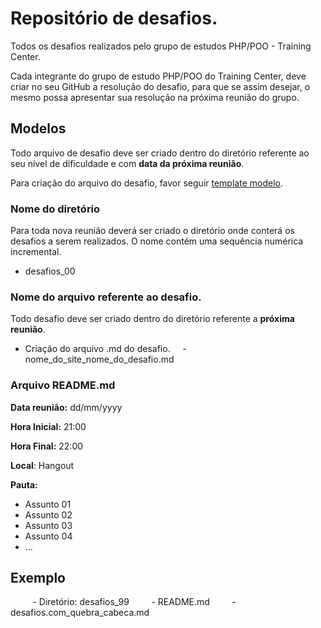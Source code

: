 # Repositório de desafios.

Todos os desafios realizados pelo grupo de estudos PHP/POO - Training Center.

Cada integrante do grupo de estudo PHP/POO do Training Center, deve criar no seu GitHub a resolução do desafio, para que se assim desejar, o mesmo possa apresentar sua resolução na próxima reunião do grupo.

## Modelos

Todo arquivo de desafio deve ser criado dentro do diretório referente ao seu nível de dificuldade e com **data da próxima reunião**.

Para criação do arquivo do desafio, favor seguir <a href="modelo_desafio.md">template modelo</a>.

### Nome do diretório

Para toda nova reunião deverá ser criado o diretório onde conterá os desafios a serem realizados. O nome contém uma sequência numérica incremental.

- desafios_00

### Nome do arquivo referente ao desafio.

Todo desafio deve ser criado dentro do diretório referente a **próxima reunião**.

- Criação do arquivo .md do desafio.
    - nome_do_site_nome_do_desafio.md

### Arquivo README.md

**Data reunião:** dd/mm/yyyy

**Hora Inicial:** 21:00

**Hora Final:** 22:00

**Local**: Hangout

**Pauta:**
- Assunto 01
- Assunto 02
- Assunto 03
- Assunto 04
- ...

## Exemplo
    
    - Diretório: desafios_99 
        - README.md
        - desafios.com_quebra_cabeca.md